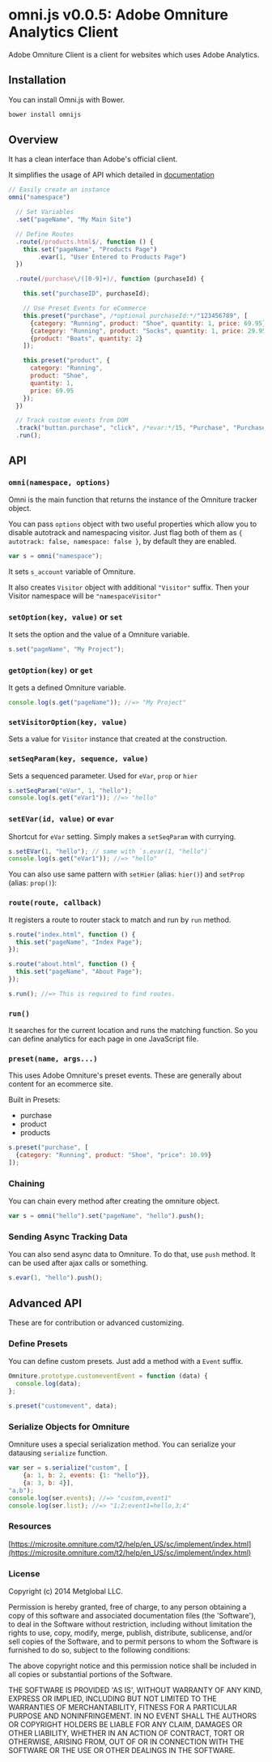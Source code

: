# omni.js v0.0.5: Adobe Omniture Analytics Client

Adobe Omniture Client is a client for websites which uses Adobe Analytics.

## Installation

You can install Omni.js with Bower.

```bash
bower install omnijs
```

## Overview

It has a clean interface than Adobe's official client.

It simplifies the usage of API which detailed in [documentation](https://microsite.omniture.com/t2/help/en_US/sc/implement/index.html)

```javascript
// Easily create an instance
omni("namespace")

  // Set Variables
  .set("pageName", "My Main Site")

  // Define Routes
  .route(/products.html$/, function () {
    this.set("pageName", "Products Page")
        .evar(1, "User Entered to Products Page")
  })

  .route(/purchase\/([0-9]+)/, function (purchaseId) {

    this.set("purchaseID", purchaseId);

    // Use Preset Events for eCommerce
    this.preset("purchase", /*optional purchaseId:*/"123456789", [
      {category: "Running", product: "Shoe", quantity: 1, price: 69.95},
      {category: "Running", product: "Socks", quantity: 1, price: 29.95, events: {1: "34.99"}},
      {product: "Boats", quantity: 2}
    ]);

    this.preset("product", {
      category: "Running",
      product: "Shoe",
      quantity: 1,
      price: 69.95
    });
  })

  // Track custom events from DOM
  .track("button.purchase", "click", /*evar:*/15, "Purchase", "Purchase Button Clicked");
  .run();
```

## API

### `omni(namespace, options)`

Omni is the main function that returns the instance of the Omniture tracker object.

You can pass ``options`` object with two useful properties which allow you to disable autotrack and namespacing visitor. Just flag both of them as ``{ autotrack: false, namespace: false }``, by default they are enabled.

```javascript
var s = omni("namespace");
```
It sets `s_account` variable of Omniture.

It also creates `Visitor` object with additional `"Visitor"` suffix. Then your Visitor namespace will be `"namespaceVisitor"`

### `setOption(key, value)` or `set`

It sets the option and the value of a Omniture variable.

```javascript
s.set("pageName", "My Project");
```

### `getOption(key)` or `get`

It gets a defined Omniture variable.

```javascript
console.log(s.get("pageName")); //=> "My Project"
```

### `setVisitorOption(key, value)`

Sets a value for `Visitor` instance that created at the construction.

### `setSeqParam(key, sequence, value)`

Sets a sequenced parameter. Used for `eVar`, `prop` or `hier`

```javascript
s.setSeqParam("eVar", 1, "hello");
console.log(s.get("eVar1")); //=> "hello"
```

### `setEVar(id, value)` or `evar`

Shortcut for `eVar` setting. Simply makes a `setSeqParam` with currying.

```javascript
s.setEVar(1, "hello"); // same with `s.evar(1, "hello")`
console.log(s.get("eVar1")); //=> "hello"
```

You can also use same pattern with `setHier` (alias: `hier()`) and `setProp` (alias: `prop()`):

### `route(route, callback)`

It registers a route to router stack to match and run by `run` method.

```javascript
s.route("index.html", function () {
  this.set("pageName", "Index Page");
});

s.route("about.html", function () {
  this.set("pageName", "About Page");
});

s.run(); //=> This is required to find routes.
```

### `run()`

It searches for the current location and runs the matching function. So you can define analytics for each page in one JavaScript file.

### `preset(name, args...)`

This uses Adobe Omniture's preset events. These are generally about content for an ecommerce site.

Built in Presets:
  - purchase
  - product
  - products

```javascript
s.preset("purchase", [
  {category: "Running", product: "Shoe", "price": 10.99}
]);
```

### Chaining

You can chain every method after creating the omniture object.

```javascript
var s = omni("hello").set("pageName", "hello").push();
```

### Sending Async Tracking Data

You can also send async data to Omniture. To do that, use `push` method.
It can be used after ajax calls or something.

```javascript
s.evar(1, "hello").push();
```

## Advanced API

These are for contribution or advanced customizing.

### Define Presets

You can define custom presets. Just add a method with a `Event` suffix.

```javascript
Omniture.prototype.customeventEvent = function (data) {
  console.log(data);
};

s.preset("customevent", data);
```

### Serialize Objects for Omniture

Omniture uses a special serialization method. You can serialize your datausing `serialize` function.

```javascript
var ser = s.serialize("custom", [
    {a: 1, b: 2, events: {1: "hello"}},
    {a: 3, b: 4}],
"a,b");
console.log(ser.events); //=> "custom,event1"
console.log(ser.list); //=> "1;2;event1=hello,3;4"
```

### Resources
[https://microsite.omniture.com/t2/help/en_US/sc/implement/index.html](https://microsite.omniture.com/t2/help/en_US/sc/implement/index.html)

### License

Copyright (c) 2014 Metglobal LLC.

Permission is hereby granted, free of charge, to any person obtaining a copy of this software and associated documentation files (the 'Software'), to deal in the Software without restriction, including without limitation the rights to use, copy, modify, merge, publish, distribute, sublicense, and/or sell copies of the Software, and to permit persons to whom the Software is furnished to do so, subject to the following conditions:

The above copyright notice and this permission notice shall be included in all copies or substantial portions of the Software.

THE SOFTWARE IS PROVIDED 'AS IS', WITHOUT WARRANTY OF ANY KIND, EXPRESS OR IMPLIED, INCLUDING BUT NOT LIMITED TO THE WARRANTIES OF MERCHANTABILITY, FITNESS FOR A PARTICULAR PURPOSE AND NONINFRINGEMENT. IN NO EVENT SHALL THE AUTHORS OR COPYRIGHT HOLDERS BE LIABLE FOR ANY CLAIM, DAMAGES OR OTHER LIABILITY, WHETHER IN AN ACTION OF CONTRACT, TORT OR OTHERWISE, ARISING FROM, OUT OF OR IN CONNECTION WITH THE SOFTWARE OR THE USE OR OTHER DEALINGS IN THE SOFTWARE.
